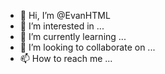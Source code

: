 - 👋 Hi, I’m @EvanHTML
- 👀 I’m interested in ...
- 🌱 I’m currently learning ...
- 💞️ I’m looking to collaborate on ...
- 📫 How to reach me ...

<!---
EvanHTML/EvanHTML is a ✨ special ✨ repository because its `README.md` (this file) appears on your GitHub profile.
You can click the Preview link to take a look at your changes.
--->

